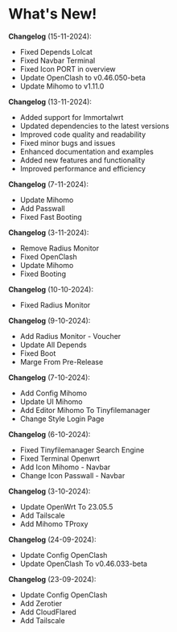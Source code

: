 # What's New!

**Changelog** (15-11-2024):
- Fixed Depends Lolcat
- Fixed Navbar Terminal
- Fixed Icon PORT in overview
- Update OpenClash to v0.46.050-beta
- Update Mihomo to v1.11.0


**Changelog** (13-11-2024):
- Added support for Immortalwrt
- Updated dependencies to the latest versions
- Improved code quality and readability
- Fixed minor bugs and issues
- Enhanced documentation and examples
- Added new features and functionality
- Improved performance and efficiency

**Changelog** (7-11-2024):
- Update Mihomo
- Add Passwall
- Fixed Fast Booting

**Changelog** (3-11-2024):
- Remove Radius Monitor
- Fixed OpenClash
- Update Mihomo
- Fixed Booting

**Changelog** (10-10-2024):
- Fixed Radius Monitor

**Changelog** (9-10-2024):
- Add Radius Monitor - Voucher
- Update All Depends
- Fixed Boot
- Marge From Pre-Release

**Changelog** (7-10-2024):
- Add Config Mihomo
- Update UI Mihomo
- Add Editor Mihomo To Tinyfilemanager
- Change Style Login Page

**Changelog** (6-10-2024):
- Fixed Tinyfilemanager Search Engine
- Fixed Terminal Openwrt
- Add Icon Mihomo - Navbar
- Change Icon Passwall - Navbar

**Changelog** (3-10-2024):
- Update OpenWrt To 23.05.5
- Add Tailscale
- Add Mihomo TProxy

**Changelog** (24-09-2024):
- Update Config OpenClash
- Update OpenClash To v0.46.033-beta

**Changelog** (23-09-2024):
- Update Config OpenClash
- Add Zerotier
- Add CloudFlared
- Add Tailscale
